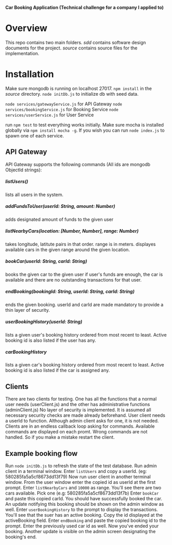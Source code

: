 **Car Booking Application (Technical challenge for a company I applied to)**
# Overview
This repo contains two main folders.
_sdd_ contains software design documents for the project.
_source_ contains source files for the implementation.

# Installation
Make sure mongodb is running on localhost 27017.
`npm install` in the _source_ directory.
`node initDb.js` to initialize db with seed data.

`node services/gatewayService.js` for API Gateway
`node services/bookingService.js` for Booking Service
`node services/userService.js` for User Service

run `npm test` to test everything works initially. Make sure mocha is installed globally via `npm install mocha -g`.
If you wish you can run `node index.js` to spawn one of each service.

## API Gateway
API Gateway supports the following commands (All ids are mongodb ObjectId strings):
##### listUsers()
lists all users in the system.
##### addFundsToUser(userId: String, amount: Number)
adds designated amount of funds to the given user
##### listNearbyCars(location: [Number, Number], range: Number)
takes longitude, latitute pairs in that order.
range is in meters.
displayes available cars in the given range around the given location.
##### bookCar(userId: String, carId: String)
books the given car to the given user if user's funds are enough, the car is available and there are no outstanding transactions for that user.
##### endBooking(bookingId: String, userId: String, carId: String)
ends the given booking. userId and carId are made mandatory to provide a thin layer of security.
##### userBookingHistory(userId: String)
lists a given user's booking history ordered from most recent to least.
Active booking id is also listed if the user has any.
##### carBookingHistory
lists a given car's booking history ordered from most recent to least.
Active booking id is also listed if the car is assigned any.

## Clients
There are two clients for testing. One has all the functions that a normal user needs (userClient.js) and the other has administrative functions (adminClient.js)
No layer of security is implemented. It is assumed all necessary security checks are made already beforehand.
User client needs a userId to function. Although admin client asks for one, it is not needed.
Clients are in an endless callback loop asking for commands. Available commands are displayed on each promt.
Wrong commands are not handled. So if you make a mistake restart the client.

## Example booking flow
Run `node initDb.js` to refresh the state of the test database.
Run admin client in a terminal window.
Enter `listUsers` and copy a userId. (eg: 580285fa5a5cf8673dd13f79)
Now run user client in another terminal window.
From the user window enter the copied id as userId at the first prompt.
Enter `listNearbyCars` and `10000` as range.
You'll see there are two cars available. Pick one (e.g: 580285fa5a5cf8673dd13f7b)
Enter `bookCar` and paste this copied carId.
You should have successfully booked the car. An update notifying this booking should be shown on the admin window as well.
Enter `userBookingHistory` to the prompt to display the transactions.
You'll see that the suer has an active booking. Copy the id displayed at the activeBooking field.
Enter `endBooking` and paste the copied booking id to the prompt. Enter the previously used car id as well.
Now you've ended your booking. Another update is visible on the admin screen designating the booking's end.
